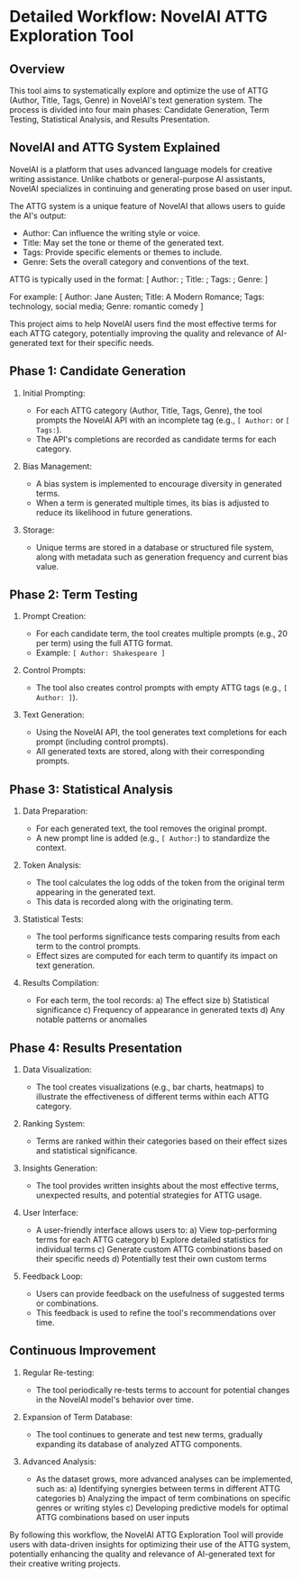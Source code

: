 # Detailed Workflow: NovelAI ATTG Exploration Tool

## Overview
This tool aims to systematically explore and optimize the use of ATTG (Author, Title, Tags, Genre) in NovelAI's text generation system. The process is divided into four main phases: Candidate Generation, Term Testing, Statistical Analysis, and Results Presentation.

## NovelAI and ATTG System Explained

NovelAI is a platform that uses advanced language models for creative writing assistance. Unlike chatbots or general-purpose AI assistants, NovelAI specializes in continuing and generating prose based on user input.

The ATTG system is a unique feature of NovelAI that allows users to guide the AI's output:

- Author: Can influence the writing style or voice.
- Title: May set the tone or theme of the generated text.
- Tags: Provide specific elements or themes to include.
- Genre: Sets the overall category and conventions of the text.

ATTG is typically used in the format:
[ Author: ; Title: ; Tags: ; Genre: ]

For example:
[ Author: Jane Austen; Title: A Modern Romance; Tags: technology, social media; Genre: romantic comedy ]

This project aims to help NovelAI users find the most effective terms for each ATTG category, potentially improving the quality and relevance of AI-generated text for their specific needs.

## Phase 1: Candidate Generation

1. Initial Prompting:
   - For each ATTG category (Author, Title, Tags, Genre), the tool prompts the NovelAI API with an incomplete tag (e.g., `[ Author:` or `[ Tags:`).
   - The API's completions are recorded as candidate terms for each category.

2. Bias Management:
   - A bias system is implemented to encourage diversity in generated terms.
   - When a term is generated multiple times, its bias is adjusted to reduce its likelihood in future generations.

3. Storage:
   - Unique terms are stored in a database or structured file system, along with metadata such as generation frequency and current bias value.

## Phase 2: Term Testing

1. Prompt Creation:
   - For each candidate term, the tool creates multiple prompts (e.g., 20 per term) using the full ATTG format.
   - Example: `[ Author: Shakespeare ]`

2. Control Prompts:
   - The tool also creates control prompts with empty ATTG tags (e.g., `[ Author: ]`).

3. Text Generation:
   - Using the NovelAI API, the tool generates text completions for each prompt (including control prompts).
   - All generated texts are stored, along with their corresponding prompts.

## Phase 3: Statistical Analysis

1. Data Preparation:
   - For each generated text, the tool removes the original prompt.
   - A new prompt line is added (e.g., `[ Author:`) to standardize the context.

2. Token Analysis:
   - The tool calculates the log odds of the token from the original term appearing in the generated text.
   - This data is recorded along with the originating term.

3. Statistical Tests:
   - The tool performs significance tests comparing results from each term to the control prompts.
   - Effect sizes are computed for each term to quantify its impact on text generation.

4. Results Compilation:
   - For each term, the tool records:
     a) The effect size
     b) Statistical significance
     c) Frequency of appearance in generated texts
     d) Any notable patterns or anomalies

## Phase 4: Results Presentation

1. Data Visualization:
   - The tool creates visualizations (e.g., bar charts, heatmaps) to illustrate the effectiveness of different terms within each ATTG category.

2. Ranking System:
   - Terms are ranked within their categories based on their effect sizes and statistical significance.

3. Insights Generation:
   - The tool provides written insights about the most effective terms, unexpected results, and potential strategies for ATTG usage.

4. User Interface:
   - A user-friendly interface allows users to:
     a) View top-performing terms for each ATTG category
     b) Explore detailed statistics for individual terms
     c) Generate custom ATTG combinations based on their specific needs
     d) Potentially test their own custom terms

5. Feedback Loop:
   - Users can provide feedback on the usefulness of suggested terms or combinations.
   - This feedback is used to refine the tool's recommendations over time.

## Continuous Improvement

1. Regular Re-testing:
   - The tool periodically re-tests terms to account for potential changes in the NovelAI model's behavior over time.

2. Expansion of Term Database:
   - The tool continues to generate and test new terms, gradually expanding its database of analyzed ATTG components.

3. Advanced Analysis:
   - As the dataset grows, more advanced analyses can be implemented, such as:
     a) Identifying synergies between terms in different ATTG categories
     b) Analyzing the impact of term combinations on specific genres or writing styles
     c) Developing predictive models for optimal ATTG combinations based on user inputs

By following this workflow, the NovelAI ATTG Exploration Tool will provide users with data-driven insights for optimizing their use of the ATTG system, potentially enhancing the quality and relevance of AI-generated text for their creative writing projects.